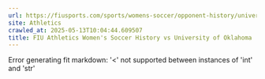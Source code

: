 ```yaml
---
url: https://fiusports.com/sports/womens-soccer/opponent-history/university-of-oklahoma/1535
site: Athletics
crawled_at: 2025-05-13T10:04:44.609507
title: FIU Athletics Women's Soccer History vs University of Oklahoma
---
```


Error generating fit markdown: '<' not supported between instances of 'int' and 'str'